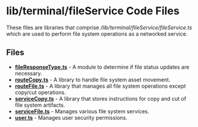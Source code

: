 # lib/terminal/fileService Code Files
These files are libraries that comprise */lib/terminal/fileService/fileService.ts* which are used to perform file system operations as a networked service.

## Files
<!-- Do not edit below this line.  Contents dynamically populated. -->

* **[fileResponseType.ts](fileResponseType.ts)** - A module to determine if file status updates are necessary.
* **[routeCopy.ts](routeCopy.ts)**     - A library to handle file system asset movement.
* **[routeFile.ts](routeFile.ts)**     - A library that manages all file system operations except copy/cut operations.
* **[serviceCopy.ts](serviceCopy.ts)** - A library that stores instructions for copy and cut of file system artifacts.
* **[serviceFile.ts](serviceFile.ts)** - Manages various file system services.
* **[user.ts](user.ts)**               - Manages user security permissions.